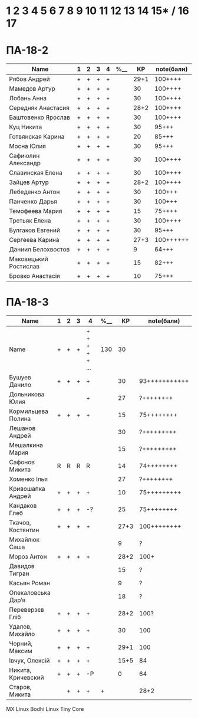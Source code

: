 # 1 2 3 4 5 6 7 8 9 10 11 12 13 14 15* / 16 17

# ПА-18-2
|Name|1|2|3|4|________%__________|КР|note(бали)|
| --- | --- | --- | --- | --- | --- | --- | --- |
|Рябов Андрей			|+|+|+|+|		|29+1|100++++| Second
|Мамедов Артур			|+|+|+|+|		|30|100++++|
|Лобань Анна			|+|+|+|+|		|30|100++++| Firts
|Середняк Анастасия		|+|+|+|+|		|28+2|100++++| ABS
|Баштовенко Ярослав		|+|+|+|+|		|30|100++++|
|Куц Никита				|+|+|+|+|		|30|95+++|
|Готвянская Карина		|+|+|+|+|		|20|85+++|		8778 ????????????	
|Мосна Юлия				|+|+|+|+|		|30|95+++|		^_^
|Сафиюлин Александр		|+|+|+|+|		|30|100++++|
|Славинская Елена		|+|+|+|+|		|30|100++++| Lena ^_^
|Зайцев Артур			|+|+|+|+|		|28+2|100++++| believefenix
|Лебеденко Антон		|+|+|+|+|		|30|100+++|
|Панченко Дарья			|+|+|+|+|		|30|100+++|
|Темофеева Мария		|+|+|+|+|		|15|75++++| 25.05.2021
|Третьяк Елена			|+|+|+|+|		|30|100++++| Grace_Biz - обою - с очками
|Булгаков Евгений		|+|+|+|+|		|30|95+++| Bumblebee
|Сергеева Карина		|+|+|+|+|		|27+3|100++++++|
|Даниил Белохвостов		|+|+|+|+|		|9|64+++|		????????????
|Маковецький Ростислав	|+|+|+|+|		|15|82+++|		????????????
|Бровко Анастасія		|+|+|+|+|		|10|75+++|		????????????


# ПА-18-3
|Name|1|2|3|4|________%__________|КР|note(бали)|
| --- | --- | --- | --- | --- | --- | --- | --- |
|Name		|+|+|+|+ + + + + ...|		130		|30||
|Бушуев Данило			|+|+|+|+|		|30|93+++++++++++| - BDO
|Дольникова Юлия		||||+|			|27|?++++++++|
|Кормильцева Полина		|+|+|+|+|		|15|75++++++++|
|Лешанов Андрей			|||||			|30|?+++++++++|
|Мешалкина Мария		|||||			|15|?+++++++++|
|Сафонов Микита			|R|R|R|R|		|14|74++++++++|
|Хоменко Ілья			|||||			|27|?++++++++|
|Кривошапка Андрей		|+|+|+|+|		|10|75+++++++++|
|Кандаков Глеб			|+|+|+|-?|		|25|75++++++++| 50+20 70 20 20 15 15
|Ткачов, Костянтин		|+|+|+|+|		|27+3|100++++++++| ???
|Михайлюк Саша			||||| 			|9|?|
|Мороз Антон 			|+|+|+|+|		|28+2|100+|
|Давидов Тигран			|||||			|15|?|
|Касьян Роман			|||||			|9|?|
|Опекаловська Дар’я		|||||			|18|?|
|Переверзєв Гліб		|+|+|+|+|		|28+2|100?|
|Удалов, Михайло		|+|+|+|+|		|30|100| add practice Dz
|Чорний, Максим			|+|+|+|+|		|29+1|100|
|Івчук, Олексій			|+|+|+|+|		|15+5|84|
|Никита, Кричевский		|+|+|+|-Р|		|0|64|
|Старов, Микита|		|+|+|+|+|		|28+2|100?|


MX Linux
Bodhi Linux
Tiny Core
